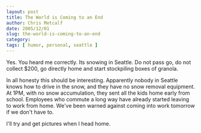 ```yaml
---
layout: post
title: The World is Coming to an End
author: Chris Metcalf
date: 2005/12/01
slug: the-world-is-coming-to-an-end
category: 
tags: [ humor, personal, seattle ]
---
```


Yes. You heard me correctly. Its snowing in Seattle. Do not pass go, do not collect $200, go directly home and start stockpiling boxes of granola.

In all honesty this should be interesting. Apparently nobody in Seattle knows how to drive in the snow, and they have no snow removal equipment. At 1PM, with no snow accumulation, they sent all the kids home early from school. Employees who commute a long way have already started leaving to work from home. We've been warned against coming into work tomorrow if we don't have to.

I'll try and get pictures when I head home.

